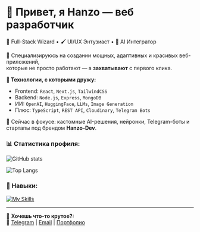 # 👋 Привет, я Hanzo — веб разработчик

🧠 Full-Stack Wizard • 🖌️ UI/UX Энтузиаст • 🤖 AI Интегратор  

🚀 Специализируюсь на создании мощных, адаптивных и красивых веб-приложений,  
которые не просто работают — а **захватывают** с первого клика.

**💼 Технологии, с которыми дружу:**
- Frontend: `React`, `Next.js`, `TailwindCSS`
- Backend: `Node.js`, `Express`, `MongoDB`
- ИИ: `OpenAI`, `HuggingFace`, `LLMs`, `Image Generation`
- Плюс: `TypeScript`, `REST API`, `Cloudinary`, `Telegram Bots`

🧪 Сейчас в фокусе: кастомные AI-решения, нейронки, Telegram-боты и стартапы под брендом **Hanzo-Dev**.

### 📊 Статистика профиля:  
![GitHub stats](https://github-readme-stats.vercel.app/api?username=FarkhodovIslom&show_icons=true&theme=radical)

![Top Langs](https://github-readme-stats.vercel.app/api/top-langs/?username=FarkhodovIslom&layout=compact&theme=radical)  

### 🚀 Навыки:  
[![My Skills](https://skillicons.dev/icons?i=html,css,sass,figma,js,react,ts,nextjs,nodejs,express,tailwind,mongodb,postgres,git,github)](https://skillicons.dev)

---
📩 **Хочешь что-то крутое?:**  
📌 [Telegram](https://t.me/Farkhodov_2077) | [Email](mailto:farkhodovislom2006@gmail.com) | [Портфолио](https://hanzo-dev.uz)
